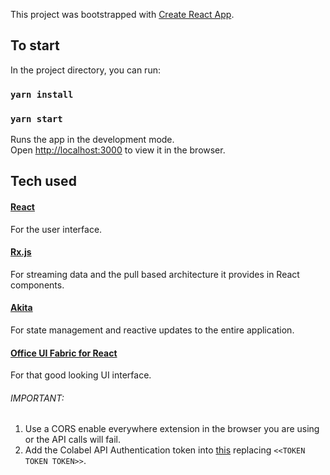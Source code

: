 This project was bootstrapped with [Create React App](https://github.com/facebook/create-react-app).

## To start

In the project directory, you can run:

### `yarn install`
### `yarn start`

Runs the app in the development mode.<br />
Open [http://localhost:3000](http://localhost:3000) to view it in the browser.

## Tech used

#### [React](https://github.com/facebook/react)
  For the user interface.

#### [Rx.js](https://github.com/ReactiveX/rxjs)
  For streaming data and the pull based architecture it provides in React components.

#### [Akita](https://github.com/datorama/akita)
  For state management and reactive updates to the entire application.

#### [Office UI Fabric for React](https://github.com/OfficeDev/office-ui-fabric-react)
  For that good looking UI interface.



###### IMPORTANT: 
1. Use a CORS enable everywhere extension in the browser you are using or the API calls will fail.
2. Add the Colabel API Authentication token into [this](https://github.com/mlnj/classify-helper/blob/master/src/common.ts) replacing  `<<TOKEN TOKEN TOKEN>>`.
